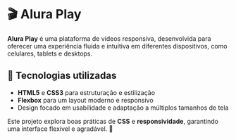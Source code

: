# 🎬 Alura Play  

**Alura Play** é uma plataforma de vídeos responsiva, desenvolvida para oferecer uma experiência fluida e intuitiva em diferentes dispositivos, como celulares, tablets e desktops.  

## 📌 Tecnologias utilizadas  
- **HTML5** e **CSS3** para estruturação e estilização  
- **Flexbox** para um layout moderno e responsivo  
- Design focado em usabilidade e adaptação a múltiplos tamanhos de tela  

Este projeto explora boas práticas de **CSS** e **responsividade**, garantindo uma interface flexível e agradável. 🚀  

                

